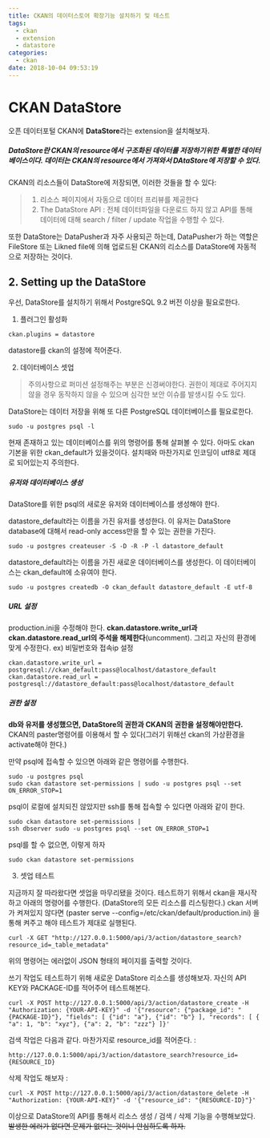 ```yaml
---
title: CKAN의 데이터스토어 확장기능 설치하기 및 테스트
tags:
  - ckan
  - extension
  - datastore
categories:
  - ckan
date: 2018-10-04 09:53:19
---
```



# CKAN DataStore

오픈 데이터포털 CKAN에 **DataStore**라는 extension을 설치해보자.

##### DataStore란 CKAN의 resource에서 구조화된 데이터를 저장하기위한 특별한 데이터베이스이다. 데이터는 CKAN의 resource에서 가져와서 DAtaStore에 저장할 수 있다.

CKAN의 리소스들이 DataStore에 저장되면, 이러한 것들을 할 수 있다: 

> 1. 리소스 페이지에서 자동으로 데이터 프리뷰를 제공한다
> 2. The DataStore API : 전체 데이터파일을 다운로드 하지 않고 API를 통해 데이터에 대해 search / filter / update 작업을 수행할 수 있다.

또한 DataStore는 DataPusher과 자주 사용되곤 하는데, DataPusher가 하는 역할은 FileStore 또는 Likned file에 의해 업로드된 CKAN의 리소스를 DataStore에 자동적으로 저장하는 것이다.

## 2. Setting up the DataStore

우선, DataStore를 설치하기 위해서 PostgreSQL 9.2 버전 이상을 필요로한다.

1. 플러그인 활성화

~~~shell
ckan.plugins = datastore
~~~

datastore를 ckan의 설정에 적어준다.

2. 데이터베이스 셋업

> 주의사항으로 퍼미션 설정해주는 부분은 신경써야한다. 권한이 제대로 주어지지 않을 경우 동작하지 않을 수 있으며 심각한 보안 이슈를 발생시킬 수도 있다.

DataStore는 데이터 저장을 위해 또 다른 PostgreSQL 데이터베이스를 필요로한다. 

~~~shell
sudo -u postgres psql -l
~~~

현재 존재하고 있는 데이터베이스를 위의 명령어를 통해 살펴볼 수 있다. 아마도 ckan 기본을 위한 ckan_default가 있을것이다. 설치때와 마찬가지로 인코딩이 utf8로 제대로 되어있는지 주의한다.

##### 유저와 데이터베이스 생성

DataStore를 위한 psql의 새로운 유저와 데이터베이스를 생성해야 한다.

datastore_default라는 이름을 가진 유저를 생성한다. 이 유저는 DataStore database에 대해서 read-only access만을 할 수 있는 권한을 가진다.

~~~shell
sudo -u postgres createuser -S -D -R -P -l datastore_default
~~~

datastore_default라는 이름을 가진 새로운 데이터베이스를 생성한다. 이 데이터베이스는 ckan_default에 소유여야 한다.

~~~shell
sudo -u postgres createdb -O ckan_default datastore_default -E utf-8
~~~



##### URL 설정

production.ini을 수정해야 한다. **ckan.datastore.write_url과 ckan.datastore.read_url의 주석을 해제한다**(uncomment). 그리고 자신의 환경에 맞게 수정한다. ex) 비밀번호와 접속ip 설정

~~~shell
ckan.datastore.write_url = postgresql://ckan_default:pass@localhost/datastore_default
ckan.datastore.read_url = postgresql://datastore_default:pass@localhost/datastore_default
~~~



##### 권한 설정

**db와 유저를 생성했으면, DataStore의 권한과 CKAN의 권한을 설정해야만한다.** CKAN의 paster명령어를 이용해서 할 수 있다(그러기 위해선 ckan의 가상환경을 activate해야 한다.)

만약 psql에 접속할 수 있으면 아래와 같은 명령어를 수행한다.

~~~shell
sudo -u postgres psql
sudo ckan datastore set-permissions | sudo -u postgres psql --set ON_ERROR_STOP=1
~~~

psql이 로컬에 설치되진 않았지만 ssh를 통해 접속할 수 있다면 아래와 같이 한다.

~~~shell
sudo ckan datastore set-permissions |
ssh dbserver sudo -u postgres psql --set ON_ERROR_STOP=1
~~~

psql를 할 수 없으면, 이렇게 하자

~~~shell
sudo ckan datastore set-permissions
~~~



3. 셋업 테스트

지금까지 잘 따라왔다면 셋업을 마무리됐을 것이다. 테스트하기 위해서 ckan을 재시작하고 아래의 명령어를 수행한다. (DataStore의 모든 리소스를 리스팅한다.) ckan 서버가 켜져있지 않다면 (paster serve --config=/etc/ckan/default/production.ini) 을 통해 켜주고 해야 테스트가 제대로 실행된다.

~~~shell
curl -X GET "http://127.0.0.1:5000/api/3/action/datastore_search?resource_id=_table_metadata"
~~~

위의 명령어는 에러없이 JSON 형태의 페이지를 출력할 것이다.

쓰기 작업도 테스트하기 위해 새로운 DataStore 리소스를 생성해보자. 자신의 API KEY와 PACKAGE-ID를 적어주어 테스트해본다.

~~~shell
curl -X POST http://127.0.0.1:5000/api/3/action/datastore_create -H "Authorization: {YOUR-API-KEY}" -d '{"resource": {"package_id": "{PACKAGE-ID}"}, "fields": [ {"id": "a"}, {"id": "b"} ], "records": [ { "a": 1, "b": "xyz"}, {"a": 2, "b": "zzz"} ]}'
~~~

검색 작업은 다음과 같다. 마찬가지로 resource_id를 적어준다. : 

~~~shell
http://127.0.0.1:5000/api/3/action/datastore_search?resource_id={RESOURCE_ID}
~~~

삭제 작업도 해보자 : 

~~~shell
curl -X POST http://127.0.0.1:5000/api/3/action/datastore_delete -H "Authorization: {YOUR-API-KEY}" -d '{"resource_id": "{RESOURCE-ID}"}'
~~~



이상으로 DataStore의 API를 통해서 리소스 생성 / 검색 / 삭제 기능을 수행해보았다. ~~발생한 에러가 없다면 문제가 없다는 것이니 안심하도록 하자.~~

